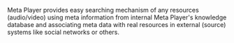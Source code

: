 Meta Player provides easy searching mechanism of any resources (audio/video) using meta information from internal Meta Player's knowledge database and associating meta data with real resources in external (source) systems like social networks or others.